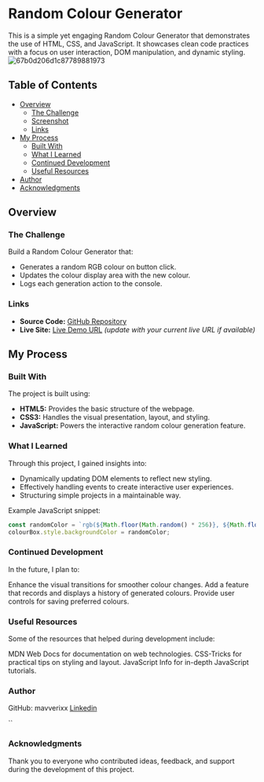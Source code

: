 # Random Colour Generator

This is a simple yet engaging Random Colour Generator that demonstrates the use of HTML, CSS, and JavaScript. It showcases clean code practices with a focus on user interaction, DOM manipulation, and dynamic styling. 
![67b0d206d1c87789881973](https://github.com/user-attachments/assets/b4a91dd7-b4fb-4f81-b722-45c399d59821)

## Table of Contents

- [Overview](#overview)
  - [The Challenge](#the-challenge)
  - [Screenshot](#screenshot)
  - [Links](#links)
- [My Process](#my-process)
  - [Built With](#built-with)
  - [What I Learned](#what-i-learned)
  - [Continued Development](#continued-development)
  - [Useful Resources](#useful-resources)
- [Author](#author)
- [Acknowledgments](#acknowledgments)

## Overview

### The Challenge

Build a Random Colour Generator that:
- Generates a random RGB colour on button click.
- Updates the colour display area with the new colour.
- Logs each generation action to the console.

### Links

- **Source Code:** [GitHub Repository](https://github.com/mavverixx/Random-Colour-Generator)
- **Live Site:** [Live Demo URL](https://your-live-site-url.com)  *(update with your current live URL if available)*

## My Process

### Built With

The project is built using:
- **HTML5:** Provides the basic structure of the webpage.
- **CSS3:** Handles the visual presentation, layout, and styling.
- **JavaScript:** Powers the interactive random colour generation feature.
  
### What I Learned

Through this project, I gained insights into:
- Dynamically updating DOM elements to reflect new styling.
- Effectively handling events to create interactive user experiences.
- Structuring simple projects in a maintainable way.
  
Example JavaScript snippet:
```js
const randomColor = `rgb(${Math.floor(Math.random() * 256)}, ${Math.floor(Math.random() * 256)}, ${Math.floor(Math.random() * 256)})`;
colourBox.style.backgroundColor = randomColor;
```

### Continued Development
In the future, I plan to:

Enhance the visual transitions for smoother colour changes.
Add a feature that records and displays a history of generated colours.
Provide user controls for saving preferred colours.

### Useful Resources

Some of the resources that helped during development include:

MDN Web Docs for documentation on web technologies.
CSS-Tricks for practical tips on styling and layout.
JavaScript Info for in-depth JavaScript tutorials.

### Author

GitHub: mavverixx
[Linkedin](https://www.linkedin.com/in/rikkihenry/) 

``

### Acknowledgments
Thank you to everyone who contributed ideas, feedback, and support during the development of this project.
